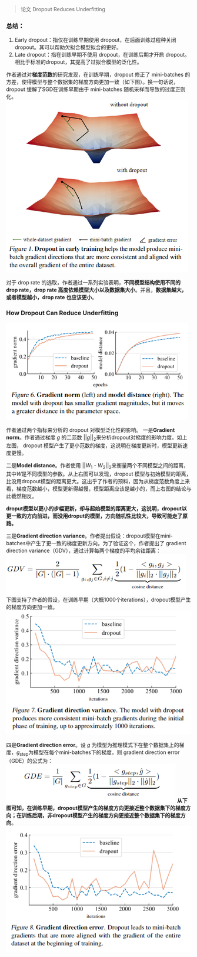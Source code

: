 >论文 Dropout Reduces Underfitting

### 总结：
1.  Early dropout：指仅在训练早期使用 dropout，在后面训练过程种关闭 dropout。其可以帮助欠拟合模型拟合的更好。
2. Late dropout：指在训练早期不使用 dropout，在训练后期才开启 dropout。相比于标准的dropout，其提高了过拟合模型的泛化性。

作者通过对**梯度范数**的研究发现，在训练早期，dropout 修正了 mini-batches 的方差，使得模型与整个数据集的梯度方向更加一致（如下图）。换一句话说，dropout 缓解了SGD在训练早期由于 mini-batches 随机采样而导致的过度正则化。
	![](Images/EDLD_1.png)

对于 drop rate 的选取，作者通过一系列实验表明，**不同模型结构使用不同的 drop rate，drop rate 高度依赖模型大小以及数据集大小**。并且，**数据集越大，或者模型越小，drop rate 也应该更小**。

### How Dropout Can Reduce Underfitting

   ![](Images/EDLD_2.png)

作者通过两个指标来分析的 dropout 对模型泛化性的影响。
一是**Gradient norm**。作者通过梯度 *g* 的二范数 ||*g*||<sub>2</sub>来分析dropout对梯度的影响力度。如上左图， dropout 模型产生了更小范数的梯度，这说明在梯度更新时，模型更新速度更慢。

二是**Model distance**。作者使用 ||*W*<sub>1</sub> - *W*<sub>2</sub>||<sub>2</sub>来衡量两个不同模型之间的距离，其中*W*是不同模型的参数。从上右图可以发现，dropout 模型与初始模型的距离，比没用dropout模型的距离更大。这出乎了作者的预料，因为从梯度范数角度上来看，梯度范数越小，模型更新得越慢，模型距离应该是越小的，而上右图的结论与此截然相反。

**droput模型以更小的步幅更新，却与起始模型的距离更大，这说明，dropout以更一致的方向前进，而没用droput的模型，方向随机性比较大，导致可能走了原路。**

三是**Gradient direction variance**。作者提出假设：dropout模型在mini-batches中产生了更一致的梯度更新方向。为了验证这个，作者提出了 gradient direction variance（GDV），通过计算每两个梯度的平均余铉距离：
![](Images/EDLD_3.png)
下图支持了作者的假设，在训练早期（大概1000个iterations），dropout模型产生的梯度方向更加一致。
![](Images/EDLD_4.png)

四是**Gradient direction error**。设 *g* 为模型为推理模式下在整个数据集上的梯度，*g*<sub>step</sub>为模型在每个mini-batches下的梯度，则 gradient direction error（GDE）的公式为：
![](Images/EDLD_5.png)
**从下图可知，在训练早期，dropout模型产生的梯度方向更接近整个数据集下的梯度方向；在训练后期，非dropout模型产生的梯度方向更接近整个数据集下的梯度方向**。
![](Images/EDLD_6.png)